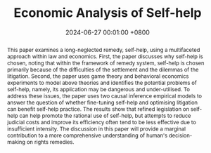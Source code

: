 ---
title:          'Economic Analysis of Self-help'
date:           2024-06-27 00:01:00 +0800
selected:       false
pub:            "2024 14th AEDE Annual Conference"
# pub_pre:        "Submitted to "
# pub_post:       'Under review.'
# pub_last:       ' <span class="badge badge-pill badge-publication badge-success">Spotlight</span>'
# pub_date:       "2024"

abstract: >-
  This paper examines a long-neglected remedy, self-help, using a multifaceted approach within law and economics. First, the paper discusses why self-help is chosen, noting that within the framework of remedy system, self-help is chosen primarily because of the difficulties of the settlement and the dilemmas of the litigation. Second, the paper uses game theory and behavioral economics experiments to model above theories and identifies the potential problems of self-help, namely, its application may be dangerous and under-utilised. To address these issues, the paper uses two causal inference empirical models to answer the question of whether fine-tuning self-help and optimising litigation can benefit self-help practice. The results show that refined legislation on self-help can help promote the rational use of self-help, but attempts to reduce judicial costs and improve its efficiency often tend to be less effective due to insufficient intensity. The discussion in this paper will provide a marginal contribution to a more comprehensive understanding of human's decision-making on rights remedies.

cover: /assets/images/covers/2024-2.png
authors:
  - Huabing Li
links:
---